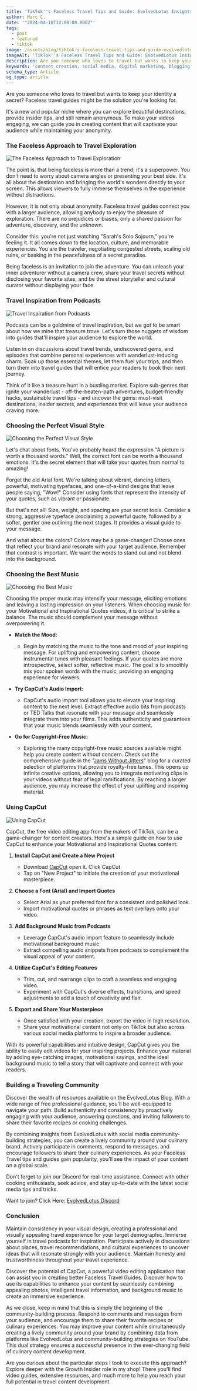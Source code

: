 ```yaml
---
title: 'TikTok''s Faceless Travel Tips and Guide: EvolvedLotus Insights'
author: Marc C.
date: '"2024-04-18T12:00:00.000Z"'
tags:
  - post
  - featured
  - tiktok
image: /assets/blog/tiktok-s-faceless-travel-tips-and-guide-evolvedlotus-insights.png
imageAlt: 'TikTok''s Faceless Travel Tips and Guide: EvolvedLotus Insights'
description: Are you someone who loves to travel but wants to keep your identity a secret? Faceless travel guides might be the solution you're looking for
keywords: 'content creation, social media, digital marketing, blogging, SEO, content strategy, social media marketing, online marketing'
schema_type: Article
og_type: article
---
```

Are you someone who loves to travel but wants to keep your identity a secret? Faceless travel guides might be the solution you're looking for. 

It's a new and popular niche where you can explore beautiful destinations, provide insider tips, and still remain anonymous. To make your videos engaging, we can guide you in creating content that will captivate your audience while maintaining your anonymity.

### The Faceless Approach to Travel Exploration

![The Faceless Approach to Travel Exploration](/assets/blog/the-faceless-approach-to-travel.png)

The point is, that being faceless is more than a trend; it's a superpower. You don't need to worry about camera angles or presenting your best side. It's all about the destination and bringing the world's wonders directly to your screen. This allows viewers to fully immerse themselves in the experience without distractions.

However, it is not only about anonymity. Faceless travel guides connect you with a larger audience, allowing anybody to enjoy the pleasure of exploration. There are no prejudices or biases; only a shared passion for adventure, discovery, and the unknown.

Consider this: you're not just watching "Sarah's Solo Sojourn," you're feeling it. It all comes down to the location, culture, and memorable experiences. You are the traveler, negotiating congested streets, scaling old ruins, or basking in the peacefulness of a secret paradise.

Being faceless is an invitation to join the adventure. You can unleash your inner adventurer without a camera crew, share your travel secrets without disclosing your favorite sites, and be the street storyteller and cultural curator without displaying your face.

### Travel Inspiration from Podcasts

![Travel Inspiration from Podcasts](/assets/blog/travel-inspiration-from-podcasts.png)

Podcasts can be a goldmine of travel inspiration, but we got to be smart about how we mine that treasure trove. Let's turn those nuggets of wisdom into guides that'll inspire your audience to explore the world.

Listen in on discussions about travel trends, undiscovered gems, and episodes that combine personal experiences with wanderlust-inducing charm. Soak up those essential themes, let them fuel your trips, and then turn them into travel guides that will entice your readers to book their next journey.

Think of it like a treasure hunt in a bustling market. Explore sub-genres that ignite your wanderlust - off-the-beaten-path adventures, budget-friendly hacks, sustainable travel tips - and uncover the gems: must-visit destinations, insider secrets, and experiences that will leave your audience craving more.

### Choosing the Perfect Visual Style

![Choosing the Perfect Visual Style](/assets/blog/choosing-the-perfect-visual-style2.png)

Let's chat about fonts. You've probably heard the expression "A picture is worth a thousand words." Well, the correct font can be worth a thousand emotions. It's the secret element that will take your quotes from normal to amazing!

Forget the old Arial font. We're talking about vibrant, dancing letters, powerful, motivating typefaces, and one-of-a-kind designs that leave people saying, "Wow!" Consider using fonts that represent the intensity of your quotes, such as vibrant or passionate.

But that's not all! Size, weight, and spacing are your secret tools. Consider a strong, aggressive typeface proclaiming a powerful quote, followed by a softer, gentler one outlining the next stages. It provides a visual guide to your message.

And what about the colors? Colors may be a game-changer! Choose ones that reflect your brand and resonate with your target audience. Remember that contrast is important. We want the words to stand out and not blend into the background.

### Choosing the Best Music

![Choosing the Best Music ](/assets/blog/choosing-the-best-music2.png)

Choosing the proper music may intensify your message, eliciting emotions and leaving a lasting impression on your listeners. When choosing music for your Motivational and Inspirational Quotes videos, it is critical to strike a balance. The music should complement your message without overpowering it.

* **Match the Mood:**

  * Begin by matching the music to the tone and mood of your inspiring message. For uplifting and empowering content, choose instrumental tunes with pleasant feelings. If your quotes are more introspective, select softer, reflective music. The goal is to smoothly mix your spoken words with the music, providing an engaging experience for viewers.
* **Try CapCut's Audio Import:**

  * CapCut's audio import tool allows you to elevate your inspiring content to the next level. Extract effective audio bits from podcasts or TED Talks that resonate with your message and seamlessly integrate them into your films. This adds authenticity and guarantees that your music blends seamlessly with your content.
* **Go for Copyright-Free Music:**

  * Exploring the many copyright-free music sources available might help you create content without concern. Check out the comprehensive guide in the "[Jams Without Jitters](https://blog.evolvedlotus.com/blog/2023-11-20-jams-without-jitters-your-copyright-free-soundtrack-guide/)" blog for a curated selection of platforms that provide royalty-free tunes. This opens up infinite creative options, allowing you to integrate motivating clips in your videos without fear of legal ramifications. By reaching a larger audience, you may increase the effect of your uplifting and inspiring material.

### Using CapCut

![Using CapCut](/assets/blog/usingcapcut.png)

CapCut, the free video editing app from the makers of TikTok, can be a game-changer for content creators. Here's a simple guide on how to use CapCut to enhance your Motivational and Inspirational Quotes content:

1. **Install CapCut and Create a New Project**

   * Download [CapCut](https://www.capcut.com/capcut_pc_web/fission_receive?code=ZZy1s707205972&lng=en) open it. Click CapCut
   * Tap on "New Project" to initiate the creation of your motivational masterpiece.
2. **Choose a Font (Arial) and Import Quotes**

   * Select Arial as your preferred font for a consistent and polished look.
   * Import motivational quotes or phrases as text overlays onto your video.
3. **Add Background Music from Podcasts**

   * Leverage CapCut's audio import feature to seamlessly include motivational background music.
   * Extract compelling audio snippets from podcasts to complement the visual appeal of your content.
4. **Utilize CapCut's Editing Features**

   * Trim, cut, and rearrange clips to craft a seamless and engaging video.
   * Experiment with CapCut's diverse effects, transitions, and speed adjustments to add a touch of creativity and flair.
5. **Export and Share Your Masterpiece**

   * Once satisfied with your creation, export the video in high resolution.
   * Share your motivational content not only on TikTok but also across various social media platforms to inspire a broader audience.

With its powerful capabilities and intuitive design, CapCut gives you the ability to easily edit videos for your inspiring projects. Enhance your material by adding eye-catching images, motivational sayings, and the ideal background music to tell a story that will captivate and connect with your readers.

### Building a Traveling Community

Discover the wealth of resources available on the EvolvedLotus Blog. With a wide range of free professional guidance, you'll be well-equipped to navigate your path. Build authenticity and consistency by proactively engaging with your audience, answering questions, and inviting followers to share their favorite recipes or cooking challenges.

By combining insights from EvolvedLotus with social media community-building strategies, you can create a lively community around your culinary brand. Actively participate in comments, respond to messages, and encourage followers to share their culinary experiences. As your Faceless Travel tips and guides gain popularity, you'll see the impact of your content on a global scale.

Don't forget to join our Discord for real-time assistance. Connect with other cooking enthusiasts, seek advice, and stay up-to-date with the latest social media tips and tricks.

Want to join? Click Here: [EvolvedLotus Discord](https://discord.gg/fHAexMYhCX)

### Conclusion

Maintain consistency in your visual design, creating a professional and visually appealing travel experience for your target demographic.
Immerse yourself in travel podcasts for inspiration. Participate actively in discussions about places, travel recommendations, and cultural experiences to uncover ideas that will resonate strongly with your audience. Maintain honesty and trustworthiness throughout your travel experience.

Discover the potential of CapCut, a powerful video editing application that can assist you in creating better Faceless Travel Guides. Discover how to use its capabilities to enhance your content by seamlessly combining appealing photos, intelligent travel information, and background music to create an immersive experience.

As we close, keep in mind that this is simply the beginning of the community-building process. Respond to comments and messages from your audience, and encourage them to share their favorite recipes or culinary experiences. You may improve your content while simultaneously creating a lively community around your brand by combining data from platforms like EvolvedLotus and community-building strategies on YouTube. This dual strategy ensures a successful presence in the ever-changing field of culinary content development.

Are you curious about the particular steps I took to execute this approach? Explore deeper with the Growth Insider role in my shop! There you'll find video guides, extensive resources, and much more to help you reach your full potential in travel content development.
